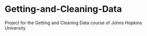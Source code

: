 # Getting-and-Cleaning-Data
Project for the Getting and Cleaning Data course of Johns Hopkins University

